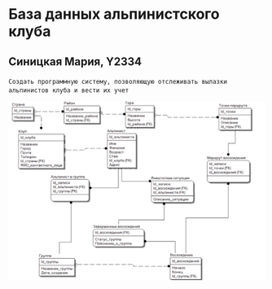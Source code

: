 # База данных альпинистского клуба

## Синицкая Мария, Y2334

`Создать программную систему, позволяющую отслеживать вылазки альпинистов клуба и вести их учет`

![1](./1.png)
